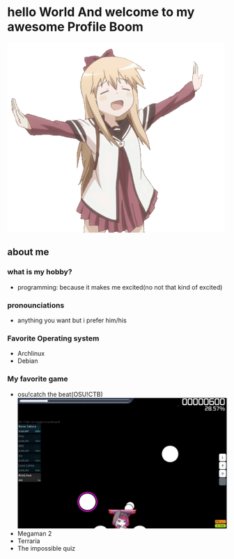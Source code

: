 # hello World And welcome to my awesome Profile Boom

![Alt Text](./toshinou-Kyouko.gif)

## about me

### what is my hobby?

- programming: because it makes me excited(no not that kind of excited)

### pronounciations

- anything you want but i prefer him/his

### Favorite Operating system

- Archlinux
- Debian

### My favorite game

- osu!catch the beat(OSU!CTB)
![Alt Text](./osu.jpg)
- Megaman 2
- Terraria
- The impossible quiz
